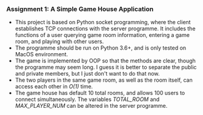 ### Assignment 1: A Simple Game House Application
* This project is based on Python socket programming, where the client establishes TCP connections with the server programme. It includes the functions of a user querying game room information, entering a game room, and playing with other users.
* The programme should be run on Python 3.6+, and is only tested on MacOS environment.
* The game is implemented by OOP so that the methods are clear, though the programme may seem long. I guess it is better to separate the public and private members, but I just don't want to do that now.
* The two players in the same game room, as well as the room itself, can access each other in _O(1)_ time.
* The game house has default 10 total rooms, and allows 100 users to connect simultaneously. The variables _TOTAL_ROOM_ and _MAX_PLAYER_NUM_ can be altered in the server programme. 